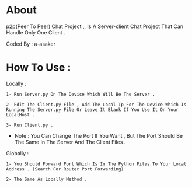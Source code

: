 # About
  p2p(Peer To Peer) Chat Project ,, Is A Server-client Chat Project That Can Handle Only One Client .
  
  Coded By : a-asaker
 
 # How To Use :
  Locally :
  
    1- Run Server.py On The Device Which Will Be The Server .
  
    2- Edit The Client.py File , Add The Local Ip For The Device Which Is Running The Server.py File Or Leave It Blank If You Use It On Your LocalHost .
            
    3- Run Client.py .
            
   * Note : You Can Change The Port If You Want , But The Port Should Be The Same In The Server And The Client Files .
      
  Globally :
   
    1- You Should Forward Port Which Is In The Python Files To Your Local Address . (Search For Router Port Forwarding) 
   
    2- The Same As Locally Method .
              
